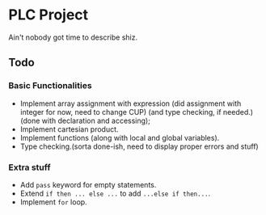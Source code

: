 # PLC Project
Ain't nobody got time to describe shiz.

## Todo
### Basic Functionalities
- Implement array assignment with expression  (did assignment with integer for now, need to change CUP) (and type checking, if needed.) (done with declaration and accessing);
- Implement cartesian product.
- Implement functions (along with local and global variables).
- Type checking.(sorta done-ish, need to display proper errors and stuff)

### Extra stuff
- Add ```pass``` keyword for empty statements.
- Extend ```if then ... else ...``` to add ```...else if then...```.
- Implement ```for``` loop.

